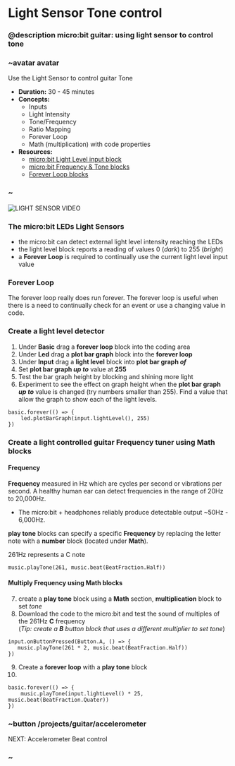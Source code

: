 # Light Sensor Tone control

### @description micro:bit guitar: using light sensor to control tone

### ~avatar avatar
Use the Light Sensor to control guitar Tone
* **Duration:** 30 - 45 minutes
* **Concepts:**
     * Inputs
     * Light Intensity
     * Tone/Frequency
     * Ratio Mapping
     * Forever Loop
     * Math (multiplication) with code properties  
* **Resources:**
  * [micro:bit Light Level input block](/reference/input/light-level)
  * [micro:bit Frequency & Tone blocks](/reference/music/play-tone)
  * [Forever Loop blocks](/reference/basic/forever)
### ~
![LIGHT SENSOR VIDEO]()
### The micro:bit LEDs Light Sensors 
- the micro:bit can detect external light level intensity reaching the LEDs 
- the light level block reports a reading of values 0 (*dark*) to 255 (*bright*)
- a **Forever Loop** is required to continually use the current light level input value 
### Forever Loop
The forever loop really does run forever.  The forever loop is useful when there is a need to continually check for an event or use a changing value in code.
### Create a light level detector
1) Under **Basic** drag a **forever loop** block into the coding area
2) Under **Led** drag a **plot bar graph** block into the **forever loop**
3) Under **Input** drag a **light level** block into **plot bar graph *of*** 
4) Set **plot bar graph *up to*** value at **255**
5) Test the bar graph height by blocking and shining more light
6) Experiment to see the effect on graph height when the **plot bar graph *up to*** value is changed (try numbers smaller than 255). Find a value that allow the graph to show each of the light levels.
```blocks
basic.forever(() => {
    led.plotBarGraph(input.lightLevel(), 255)
})
```
### Create a light controlled guitar Frequency tuner using Math blocks
#### Frequency 
**Frequency** measured in Hz  which are cycles per second or vibrations per second. 
A healthy human ear can detect frequencies in the range of 20Hz to 20,000Hz.  
- The micro:bit + headphones reliably produce detectable output ~50Hz - 6,000Hz.

**play tone** blocks can specify a specific **Frequency** by replacing the letter note with a **number** block (located under **Math**).   

261Hz represents a C note
```blocks
music.playTone(261, music.beat(BeatFraction.Half))
```
#### Multiply Frequency using Math blocks
7) create a **play tone** block using a **Math** section, **multiplication** block to set *tone*
8) Download the code to the micro:bit and test the sound of multiples of the 261Hz **C** frequency  
(*Tip: create a **B** button block that uses a different multiplier to set tone*)
 ```blocks
input.onButtonPressed(Button.A, () => {
    music.playTone(261 * 2, music.beat(BeatFraction.Half))
})
```

9) Create a **forever loop** with a **play tone** block
10) 
```blocks
basic.forever(() => {
    music.playTone(input.lightLevel() * 25, music.beat(BeatFraction.Quater))
})
```
### ~button /projects/guitar/accelerometer  
NEXT: Accelerometer Beat control  
### ~
